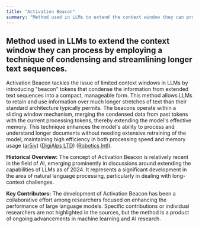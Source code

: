 ```yaml
---
title: "Activation Beacon"
summary: "Method used in LLMs to extend the context window they can process by employing a technique of condensing and streamlining longer text sequences."
---
```


## Method used in LLMs to extend the context window they can process by employing a technique of condensing and streamlining longer text sequences.

Activation Beacon tackles the issue of limited context windows in LLMs by introducing "beacon" tokens that condense the information from extended text sequences into a compact, manageable form. This method allows LLMs to retain and use information over much longer stretches of text than their standard architecture typically permits. The beacons operate within a sliding window mechanism, merging the condensed data from past tokens with the current processing tokens, thereby extending the model's effective memory. This technique enhances the model's ability to process and understand longer documents without needing extensive retraining of the model, maintaining high efficiency in both processing speed and memory usage​ ([ar5iv](https://ar5iv.org/abs/2401.03462))​​ ([DigiAlps LTD](https://digialps.com/activation-beacon-significantly-extends-large-language-models-llms-context-length/))​​ ([Robotics Intl](https://roboticsintl.com/this-ai-paper-from-china-unveils-activation-beacon-a-groundbreaking-ai-technique-to-expand-context-understanding-in-large-language-models/))​.

**Historical Overview:** The concept of Activation Beacon is relatively recent in the field of AI, emerging prominently in discussions around extending the capabilities of LLMs as of 2024. It represents a significant development in the area of natural language processing, particularly in dealing with long-context challenges.

**Key Contributors:** The development of Activation Beacon has been a collaborative effort among researchers focused on enhancing the performance of large language models. Specific contributions or individual researchers are not highlighted in the sources, but the method is a product of ongoing advancements in machine learning and AI research.

